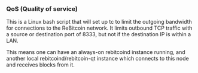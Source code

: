 ### QoS (Quality of service) ###

This is a Linux bash script that will set up tc to limit the outgoing bandwidth for connections to the ReBitcoin network. It limits outbound TCP traffic with a source or destination port of 8333, but not if the destination IP is within a LAN.

This means one can have an always-on rebitcoind instance running, and another local rebitcoind/rebitcoin-qt instance which connects to this node and receives blocks from it.
